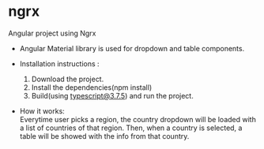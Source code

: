 # ngrx
Angular project using Ngrx

- Angular Material library is used for dropdown and table components.

- Installation instructions : 
  1. Download the project.
  2. Install the dependencies(npm install)
  3. Build(using typescript@3.7.5) and run the project. 
  
- How it works:  
    Everytime user picks a region, the country dropdown will be loaded with a list of countries of that region.
    Then, when a country is selected, a table will be showed with the info from that country.
